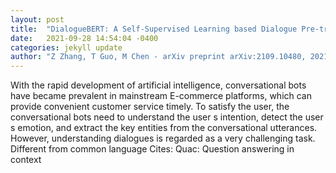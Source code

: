 ```yaml
---
layout: post
title:  "DialogueBERT: A Self-Supervised Learning based Dialogue Pre-training Encoder"
date:   2021-09-28 14:54:04 -0400
categories: jekyll update
author: "Z Zhang, T Guo, M Chen - arXiv preprint arXiv:2109.10480, 2021"
---
```

With the rapid development of artificial intelligence, conversational bots have became prevalent in mainstream E-commerce platforms, which can provide convenient customer service timely. To satisfy the user, the conversational bots need to understand the user s intention, detect the user s emotion, and extract the key entities from the conversational utterances. However, understanding dialogues is regarded as a very challenging task. Different from common language Cites: Quac: Question answering in context